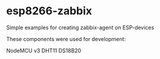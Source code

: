 # esp8266-zabbix
Simple examples for creating zabbix-agent on ESP-devices

These components were used for development:

NodeMCU v3
DHT11
DS18B20
